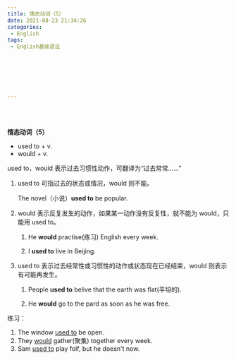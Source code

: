 ```yaml
---
title: 情态动词（5）
date: 2021-08-23 21:34:26
categories:
 - English
tags:
 - English基础语法







---
```


<br>
<br>



**情态动词（5）**

* used to + v.
* would + v.

used to，would 表示过去习惯性动作，可翻译为“过去常常……”

1. used to 可指过去的状态或情况，would 则不能。

    The novel（小说）**used to** be popular.

2. would 表示反复发生的动作，如果某一动作没有反复性，就不能为 would，只能用 used to。

    1. He **would** practise(练习) English every week.

    2. I **used to** live in Beijing.

3. used to 表示过去经常性或习惯性的动作或状态现在已经结束，would 则表示有可能再发生。

    1. People **used to** belive that the earth was flat(平坦的).

    2. He **would** go to the pard as soon as he was free.

练习：

1. The window <u>used to</u> be open.
2. They <u>would</u> gather(聚集) together every week.
3. Sam <u>used to</u> play folf, but he doesn't now.

